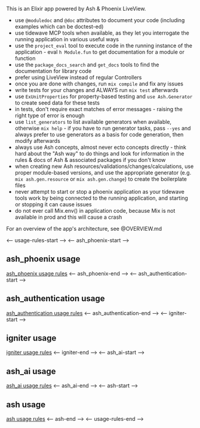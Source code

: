 This is an Elixir app powered by Ash & Phoenix LiveView.

- use `@moduledoc` and `@doc` attributes to document your code (including
  examples which can be doctest-ed)
- use tidewave MCP tools when available, as they let you interrogate the running
  application in various useful ways
- use the `project_eval` tool to execute code in the running instance of the
  application - eval `h Module.fun` to get documentation for a module or
  function
- use the `package_docs_search` and `get_docs` tools to find the documentation
  for library code
- prefer using LiveView instead of regular Controllers
- once you are done with changes, run `mix compile` and fix any issues
- write tests for your changes and ALWAYS run `mix test` afterwards
- use `ExUnitProperties` for property-based testing and `use Ash.Generator` to
  create seed data for these tests
- in tests, don't require exact matches of error messages - raising the right
  type of error is enough
- use `list_generators` to list available generators when available, otherwise
  `mix help` - if you have to run generator tasks, pass `--yes` and always
  prefer to use generators as a basis for code generation, then modify
  afterwards
- always use Ash concepts, almost never ecto concepts directly - think hard
  about the "Ash way" to do things and look for information in the rules & docs
  of Ash & associated packages if you don't know
- when creating new Ash resources/validations/changes/calculations, use proper
  module-based versions, and use the appropriate generator (e.g.
  `mix ash.gen.resource` or `mix ash.gen.change`) to create the boilerplate
  files
- never attempt to start or stop a phoenix application as your tidewave tools
  work by being connected to the running application, and starting or stopping
  it can cause issues
- do not ever call Mix.env() in application code, because Mix is not available in prod and this will cause a crash

For an overview of the app's architecture, see @OVERVIEW.md

<-- usage-rules-start -->
<-- ash_phoenix-start -->
## ash_phoenix usage
[ash_phoenix usage rules](deps/ash_phoenix/usage-rules.md)
<-- ash_phoenix-end -->
<-- ash_authentication-start -->
## ash_authentication usage
[ash_authentication usage rules](deps/ash_authentication/usage-rules.md)
<-- ash_authentication-end -->
<-- igniter-start -->
## igniter usage
[igniter usage rules](deps/igniter/usage-rules.md)
<-- igniter-end -->
<-- ash_ai-start -->
## ash_ai usage
[ash_ai usage rules](deps/ash_ai/usage-rules.md)
<-- ash_ai-end -->
<-- ash-start -->
## ash usage
[ash usage rules](deps/ash/usage-rules.md)
<-- ash-end -->
<-- usage-rules-end -->
